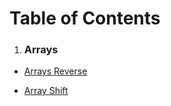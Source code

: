 # Table of Contents

1. ### Arrays

- [Arrays Reverse](javascript/code-challenges/arrays/ArrayReverse/README.md)

- [Array Shift](javascript/code-challenges/arrays/ArrayShift/README.md)
